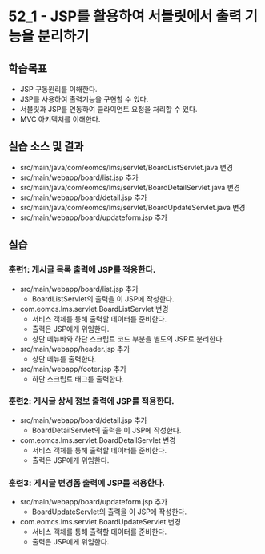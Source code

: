 # 52_1 - JSP를 활용하여 서블릿에서 출력 기능을 분리하기  

## 학습목표

- JSP 구동원리를 이해한다.
- JSP를 사용하여 출력기능을 구현할 수 있다.
- 서블릿과 JSP를 연동하여 클라이언트 요청을 처리할 수 있다.
- MVC 아키텍처를 이해한다.

## 실습 소스 및 결과

- src/main/java/com/eomcs/lms/servlet/BoardListServlet.java 변경
- src/main/webapp/board/list.jsp 추가
- src/main/java/com/eomcs/lms/servlet/BoardDetailServlet.java 변경
- src/main/webapp/board/detail.jsp 추가
- src/main/java/com/eomcs/lms/servlet/BoardUpdateServlet.java 변경
- src/main/webapp/board/updateform.jsp 추가

## 실습  

### 훈련1: 게시글 목록 출력에 JSP를 적용한다.

- src/main/webapp/board/list.jsp 추가
  - BoardListServlet의 출력을 이 JSP에 작성한다.
- com.eomcs.lms.servlet.BoardListServlet 변경
  - 서비스 객체를 통해 출력할 데이터를 준비한다.
  - 출력은 JSP에게 위임한다.
  - 상단 메뉴바와 하단 스크립트 코드 부분을 별도의 JSP로 분리한다.
- src/main/webapp/header.jsp 추가
  - 상단 메뉴를 출력한다.
- src/main/webapp/footer.jsp 추가
  - 하단 스크립트 태그를 출력한다.
  
### 훈련2: 게시글 상세 정보 출력에 JSP를 적용한다.

- src/main/webapp/board/detail.jsp 추가
  - BoardDetailServlet의 출력을 이 JSP에 작성한다.
- com.eomcs.lms.servlet.BoardDetailServlet 변경
  - 서비스 객체를 통해 출력할 데이터를 준비한다.
  - 출력은 JSP에게 위임한다.

### 훈련3: 게시글 변경폼 출력에 JSP를 적용한다.

- src/main/webapp/board/updateform.jsp 추가
  - BoardUpdateServlet의 출력을 이 JSP에 작성한다.
- com.eomcs.lms.servlet.BoardUpdateServlet 변경
  - 서비스 객체를 통해 출력할 데이터를 준비한다.
  - 출력은 JSP에게 위임한다.